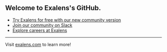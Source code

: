 ## Welcome to Exalens's GitHub.

* [Try Exalens for free with our new community version](https://www.exalens.com/community-edition-sign-up)
* [Join our community on Slack](https://exalens.slack.com)
* [Explore careers at Exalens](https://www.exalens.com/company/careers)

----
Visit [exalens.com](https://exalens.com) to learn more!
